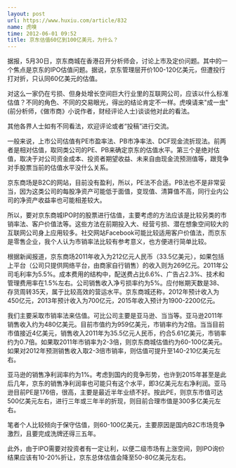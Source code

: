 ```yaml
---
layout: post
url: https://www.huxiu.com/article/832
name: 虎嗅
time: 2012-06-01 09:52
title: 京东估值60亿到100亿美元，为什么？
---
```

据报，5月30日，京东商城在香港召开分析师会，讨论上市及定价问题。其中的一个焦点是京东的IPO估值问题。据说，京东管理层开价100-120亿美元，但遭投行打对折，只认同60亿美元的估值。

对这么一家仍在亏损、但身处增长空间巨大行业里的互联网公司，应该以什么标准估值？不同的角色、不同的交易眼光，得出的结论肯定不一样。虎嗅请来"成一虫"(前分析师，《做市商》小说作者，财经评论人士)谈谈他对此的看法。

其他各界人士如有不同看法，欢迎评论或者“投稿”进行交流。

一般来说，上市公司估值有PE市盈率法、PB市净率法、DCF现金流折现法。前两者是相对估值，取同类公司的PE、PB来确定京东的估值水平。第三个是绝对估值，取决于对公司资金成本、投资者期望收益、未来自由现金流预测值等，跟竞争对手股票当前的估值水平没什么关系。

京东商场是B2C的网站，目前没有盈利，所以，PE法不合适。PB法也不是非常妥当，因为这类公司的每股净资产可能低于面值，变现值、清算值不高，同行业内公司的净资产收益率也可能相差较大。

所以，要对京东商城IPO时的股票进行估值，主要考虑的方法应该是比较另类的市销率法、客户价值法等。这些方法在前期投入大、经营亏损、潜在想象空间较大的互联网公司身上应用较多。社交网站Facebook可能比较适用客户价值法，而京东是零售企业，我个人认为市销率法比较有参考意义，也方便进行简单比较。

根据新闻报道，京东商场2011年收入为212亿元人民币（33.5亿美元），如果包括上平台（公司只提供网络平台，由商家自行销售）的收入则为269亿元。2011年公司毛利率为5.5%。成本费用的结构中，配送费占比6.6%、广告占2.3%、技术和管理费用率在1.5%左右。公司销售收入净亏损率约为5%。应付帐期天数是38、存货周转35天，属于比较高效的营运水平。京东商城还称，2012年预计收入为450亿元，2013年预计收入为700亿元，2015年收入预计为1900-2200亿元。

我们主要采取市销率法来估值。可比公司主要是亚马逊、当当等。亚马逊2011年销售收入约为480亿美元。目前市值约为959亿美元，市销率约为2倍。当当目前市值接近4亿美元，销售收入2011年为35.5亿元人民币，约合5.61亿美元，市销率约为0.7倍。如果取2011年市销率为2-3倍，则京东商城估值约为60-100亿美元。如果对2012年预测销售收入取2-3倍市销率，则估值可提升至140-210亿美元左右。

亚马逊的销售净利润率约为1%。考虑到国内的竞争形势，也许到2015年甚至是此后几年，京东的销售净利润率也可能只有这个水平，即3亿美元左右净利润。亚马逊目前PE是176倍，很高，主要是最近半年业绩不好。按此PE，则京东市值可达500亿美元左右，进行三年或三年半的折现，则目前合理市值是300多亿美元左右。

笔者个人比较倾向于保守估值，则60-100亿美元，主要原因是国内B2C市场竞争激烈，且要完成洗牌还得三五年。

此外，由于IPO需要对投资者有一定让利，以便二级市场有上涨空间，则IPO询价结果应该有10-20%折让，京东总体估值会降至50-80亿美元左右。

